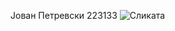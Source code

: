 Јован Петревски 223133
![Сликата](https://github.com/Petrevski-77/SI_2024_lab2_223133/assets/165100112/20ac139a-393f-495e-8360-9035c562efa7)

